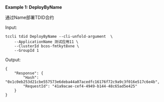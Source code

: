 **Example 1: DeployByName**

通过Name部署TDID合约

Input: 

```
tccli tdid DeployByName --cli-unfold-argument  \
    --ApplicationName 测试应用11 \
    --ClusterId bcos-fmtkyt8xne \
    --GroupId 1
```

Output: 
```
{
    "Response": {
        "Hash": "0x1c0eb253d21cbe557573e6deba44a07acedfc16176f72c9a9c3f016e517c6e4b",
        "RequestId": "41a9acae-cef4-4949-b144-48c65ad5e425"
    }
}
```

